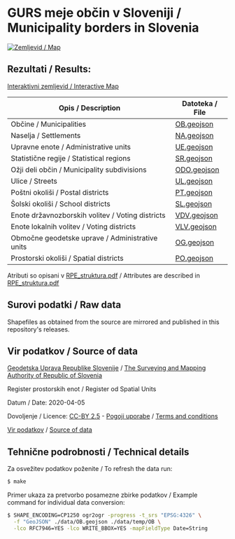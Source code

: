 # GURS meje občin v Sloveniji / Municipality borders in Slovenia

[![Zemljevid / Map](preview.jpg)](https://umap.openstreetmap.fr/sl/map/obcine-v-sloveniji_440646)

## Rezultati / Results:

[Interaktivni zemljevid / Interactive Map](https://umap.openstreetmap.fr/sl/map/obcine-v-sloveniji_440646)

| Opis / Description  | Datoteka / File |
|---  |---  |
| Občine / Municipalities | [OB.geojson](data/OB.geojson) |
| Naselja / Settlements | [NA.geojson](data/NA.geojson) |
| Upravne enote / Administrative units  | [UE.geojson](data/UE.geojson) |
| Statistične regije / Statistical regions  | [SR.geojson](data/SR.geojson) |
| Ožji deli občin / Municipality subdivisions | [ODO.geojson](data/ODO.geojson) |
| Ulice / Streets  | [UL.geojson](data/UL.geojson) |
| Poštni okoliši / Postal districts | [PT.geojson](data/PT.geojson) |
| Šolski okoliši / School districts  | [SL.geojson](data/SL.geojson) |
| Enote državnozborskih volitev / Voting districts | [VDV.geojson](data/VDV.geojson) |
| Enote lokalnih volitev / Voting districts | [VLV.geojson](data/VLV.geojson) |
| Območne geodetske uprave / Administrative units  | [OG.geojson](data/OG.geojson) |
| Prostorski okoliši / Spatial districts | [PO.geojson](data/PO.geojson) |

<!-- 
https://www.e-prostor.gov.si/fileadmin/struktura/sifrant_rpe_enot.htm 
-->

Atributi so opisani v [RPE_struktura.pdf](https://www.e-prostor.gov.si/fileadmin/struktura/RPE_struktura.pdf) / Attributes are described in [RPE_struktura.pdf](https://www.e-prostor.gov.si/fileadmin/struktura/RPE_struktura.pdf)

## Surovi podatki / Raw data

Shapefiles as obtained from the source are mirrored and published in this repository's releases.

## Vir podatkov / Source of data

[Geodetska Uprava Republike Slovenije](https://www.gov.si/drzavni-organi/organi-v-sestavi/geodetska-uprava/) / [The Surveying and Mapping Authority of Republic of Slovenia](https://www.gov.si/en/state-authorities/bodies-within-ministries/surveying-and-mapping-authority/)

Register prostorskih enot / Register od Spatial Units

Datum / Date: 2020-04-05

Dovoljenje / Licence: [CC-BY 2.5](http://creativecommons.org/licenses/by/2.5/si/legalcode) - [Pogoji uporabe](https://www.e-prostor.gov.si/fileadmin/struktura/preberi_me.pdf) / [Terms and conditions](https://www.e-prostor.gov.si/fileadmin/struktura/ANG/General_terms.pdf)

[Vir podatkov](https://egp.gu.gov.si/egp) / [Source of data](https://egp.gu.gov.si/egp/?lang=en)

## Tehnične podrobnosti / Technical details

Za osvežitev podatkov poženite / To refresh the data run:

```bash
$ make
```

Primer ukaza za pretvorbo posamezne zbirke podatkov / Example command for individual data conversion:

```bash
$ SHAPE_ENCODING=CP1250 ogr2ogr -progress -t_srs "EPSG:4326" \
  -f "GeoJSON" ./data/OB.geojson ./data/temp/OB \
  -lco RFC7946=YES -lco WRITE_BBOX=YES -mapFieldType Date=String
```

